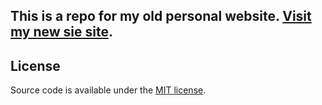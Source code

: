 ## This is a repo for my old personal website. [Visit my new sie site](https://www.francescoimola.com/).

## License
Source code is available under the [MIT license](LICENSE).


